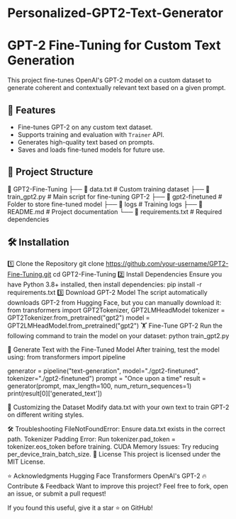 # Personalized-GPT2-Text-Generator
# GPT-2 Fine-Tuning for Custom Text Generation

This project fine-tunes OpenAI's GPT-2 model on a custom dataset to generate coherent and contextually relevant text based on a given prompt.

## 🚀 Features
- Fine-tunes GPT-2 on any custom text dataset.
- Supports training and evaluation with `Trainer` API.
- Generates high-quality text based on prompts.
- Saves and loads fine-tuned models for future use.

## 📂 Project Structure
📂 GPT2-Fine-Tuning ├── 📜 data.txt # Custom training dataset ├── 📜 train_gpt2.py # Main script for fine-tuning GPT-2 ├── 📂 gpt2-finetuned # Folder to store fine-tuned model ├── 📂 logs # Training logs ├── 📜 README.md # Project documentation └── 📜 requirements.txt # Required dependencies

## 🛠 Installation
1️⃣ Clone the Repository
git clone https://github.com/your-username/GPT2-Fine-Tuning.git
cd GPT2-Fine-Tuning
2️⃣ Install Dependencies
Ensure you have Python 3.8+ installed, then install dependencies:
pip install -r requirements.txt
3️⃣ Download GPT-2 Model
The script automatically downloads GPT-2 from Hugging Face, but you can manually download it:
from transformers import GPT2Tokenizer, GPT2LMHeadModel
tokenizer = GPT2Tokenizer.from_pretrained("gpt2")
model = GPT2LMHeadModel.from_pretrained("gpt2")
🏋️ Fine-Tune GPT-2
Run the following command to train the model on your dataset:
python train_gpt2.py

🔮 Generate Text with the Fine-Tuned Model
After training, test the model using:
from transformers import pipeline

generator = pipeline("text-generation", model="./gpt2-finetuned", tokenizer="./gpt2-finetuned")
prompt = "Once upon a time"
result = generator(prompt, max_length=100, num_return_sequences=1)
print(result[0]['generated_text'])

📝 Customizing the Dataset
Modify data.txt with your own text to train GPT-2 on different writing styles.

🛠 Troubleshooting
FileNotFoundError: Ensure data.txt exists in the correct path.
Tokenizer Padding Error: Run tokenizer.pad_token = tokenizer.eos_token before training.
CUDA Memory Issues: Try reducing per_device_train_batch_size.
📜 License
This project is licensed under the MIT License.

⭐ Acknowledgments
Hugging Face Transformers
OpenAI's GPT-2
🔥 Contribute & Feedback
Want to improve this project? Feel free to fork, open an issue, or submit a pull request!

If you found this useful, give it a star ⭐ on GitHub!
